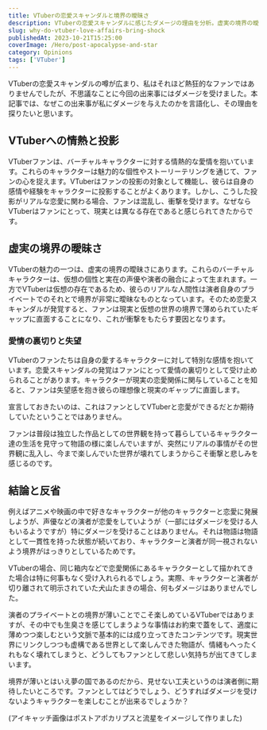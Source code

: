 ```yaml
---
title: VTuberの恋愛スキャンダルと境界の曖昧さ
description: VTuberの恋愛スキャンダルに感じたダメージの理由を分析。虚実の境界の曖昧さ、ファンの投影と愛情の裏切り感、キャラクターと演者の境界線問題など、VTuberコンテンツの構造的課題を考察。
slug: why-do-vtuber-love-affairs-bring-shock
publishedAt: 2023-10-21T15:25:00
coverImage: /Hero/post-apocalypse-and-star
category: Opinions
tags: ['VTuber']
---
```


VTuberの恋愛スキャンダルの噂が広まり、私はそれほど熱狂的なファンではありませんでしたが、不思議なことに今回の出来事にはダメージを受けました。本記事では、なぜこの出来事が私にダメージを与えたのかを言語化し、その理由を探りたいと思います。

## VTuberへの情熱と投影

VTuberファンは、バーチャルキャラクターに対する情熱的な愛情を抱いています。これらのキャラクターは魅力的な個性やストーリーテリングを通じて、ファンの心を捉えます。VTuberはファンの投影の対象として機能し、彼らは自身の感情や経験をキャラクターに投影することがよくあります。しかし、こうした投影がリアルな恋愛に関わる場合、ファンは混乱し、衝撃を受けます。なぜなら VTuberはファンにとって、現実とは異なる存在であると感じられてきたからです。

## 虚実の境界の曖昧さ

VTuberの魅力の一つは、虚実の境界の曖昧さにあります。これらのバーチャルキャラクターは、仮想の個性と実在の声優や演者の融合によって生まれます。一方でVTuberは仮想の存在であるため、彼らのリアルな人間性は演者自身のプライベートでのそれとで境界が非常に曖昧なものとなっています。そのため恋愛スキャンダルが発覚すると、ファンは現実と仮想の世界の境界で薄められていたギャップに直面することになり、これが衝撃をもたらす要因となります。

### 愛情の裏切りと失望

VTuberのファンたちは自身の愛するキャラクターに対して特別な感情を抱いています。恋愛スキャンダルの発覚はファンにとって愛情の裏切りとして受け止められることがあります。キャラクターが現実の恋愛関係に関与していることを知ると、ファンは失望感を抱き彼らの理想像と現実のギャップに直面します。

宣言しておきたいのは、これはファンとしてVTuberと恋愛ができるだとか期待していたということではありません。

ファンは普段は独立した作品としての世界観を持って暮らしているキャラクター達の生活を見守って物語の様に楽しんでいますが、突然にリアルの事情がその世界観に乱入し、今まで楽しんでいた世界が壊れてしまうからこそ衝撃と悲しみを感じるのです。

## 結論と反省

例えばアニメや映画の中で好きなキャラクターが他のキャラクターと恋愛に発展しようが、声優などの演者が恋愛をしていようが（一部にはダメージを受ける人もいるようですが）特にダメージを受けることはありません。それは物語は物語として一貫性を持った状態が続いており、キャラクターと演者が同一視されないよう境界がはっきりとしているためです。

VTuberの場合、同じ箱内などで恋愛関係にあるキャラクターとして描かれてきた場合は特に何事もなく受け入れられるでしょう。実際、キャラクターと演者が切り離されて明示されていた犬山たまきの場合、何もダメージはありませんでした。

演者のプライベートとの境界が薄いことでこそ楽しめているVTuberではありますが、その中でも生臭さを感じてしまうような事情はお約束で蓋をして、適度に薄めつつ楽しむという文脈で基本的には成り立ってきたコンテンツです。現実世界にリンクしつつも虚構である世界として楽しんできた物語が、情緒もへったくれもなく壊れてしまうと、どうしてもファンとして悲しい気持ちが出てきてしまいます。

境界が薄いとはいえ夢の国であるのだから、見せない工夫というのは演者側に期待したいところです。ファンとしてはどうでしょう、どうすればダメージを受けないようキャラクターを楽しむことが出来るでしょうか？

(アイキャッチ画像はポストアポカリプスと流星をイメージして作りました)
